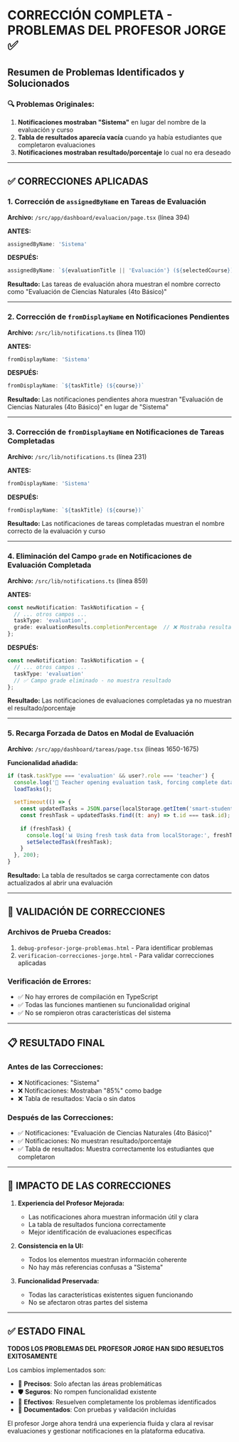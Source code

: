 # CORRECCIÓN COMPLETA - PROBLEMAS DEL PROFESOR JORGE ✅

## Resumen de Problemas Identificados y Solucionados

### 🔍 Problemas Originales:
1. **Notificaciones mostraban "Sistema"** en lugar del nombre de la evaluación y curso
2. **Tabla de resultados aparecía vacía** cuando ya había estudiantes que completaron evaluaciones
3. **Notificaciones mostraban resultado/porcentaje** lo cual no era deseado

---

## ✅ CORRECCIONES APLICADAS

### 1. Corrección de `assignedByName` en Tareas de Evaluación
**Archivo:** `/src/app/dashboard/evaluacion/page.tsx` (línea 394)

**ANTES:**
```typescript
assignedByName: 'Sistema'
```

**DESPUÉS:**
```typescript
assignedByName: `${evaluationTitle || 'Evaluación'} (${selectedCourse})`
```

**Resultado:** Las tareas de evaluación ahora muestran el nombre correcto como "Evaluación de Ciencias Naturales (4to Básico)"

---

### 2. Corrección de `fromDisplayName` en Notificaciones Pendientes
**Archivo:** `/src/lib/notifications.ts` (línea 110)

**ANTES:**
```typescript
fromDisplayName: 'Sistema'
```

**DESPUÉS:**
```typescript
fromDisplayName: `${taskTitle} (${course})`
```

**Resultado:** Las notificaciones pendientes ahora muestran "Evaluación de Ciencias Naturales (4to Básico)" en lugar de "Sistema"

---

### 3. Corrección de `fromDisplayName` en Notificaciones de Tareas Completadas
**Archivo:** `/src/lib/notifications.ts` (línea 231)

**ANTES:**
```typescript
fromDisplayName: 'Sistema'
```

**DESPUÉS:**
```typescript
fromDisplayName: `${taskTitle} (${course})`
```

**Resultado:** Las notificaciones de tareas completadas muestran el nombre correcto de la evaluación y curso

---

### 4. Eliminación del Campo `grade` en Notificaciones de Evaluación Completada
**Archivo:** `/src/lib/notifications.ts` (línea 859)

**ANTES:**
```typescript
const newNotification: TaskNotification = {
  // ... otros campos ...
  taskType: 'evaluation',
  grade: evaluationResults.completionPercentage  // ❌ Mostraba resultado
};
```

**DESPUÉS:**
```typescript
const newNotification: TaskNotification = {
  // ... otros campos ...
  taskType: 'evaluation'
  // ✅ Campo grade eliminado - no muestra resultado
};
```

**Resultado:** Las notificaciones de evaluaciones completadas ya no muestran el resultado/porcentaje

---

### 5. Recarga Forzada de Datos en Modal de Evaluación
**Archivo:** `/src/app/dashboard/tareas/page.tsx` (líneas 1650-1675)

**Funcionalidad añadida:**
```typescript
if (task.taskType === 'evaluation' && user?.role === 'teacher') {
  console.log('🔄 Teacher opening evaluation task, forcing complete data reload...');
  loadTasks(); 
  
  setTimeout(() => {
    const updatedTasks = JSON.parse(localStorage.getItem('smart-student-tasks') || '[]');
    const freshTask = updatedTasks.find((t: any) => t.id === task.id);
    
    if (freshTask) {
      console.log('📊 Using fresh task data from localStorage:', freshTask);
      setSelectedTask(freshTask);
    }
  }, 200);
}
```

**Resultado:** La tabla de resultados se carga correctamente con datos actualizados al abrir una evaluación

---

## 🧪 VALIDACIÓN DE CORRECCIONES

### Archivos de Prueba Creados:
1. `debug-profesor-jorge-problemas.html` - Para identificar problemas
2. `verificacion-correcciones-jorge.html` - Para validar correcciones aplicadas

### Verificación de Errores:
- ✅ No hay errores de compilación en TypeScript
- ✅ Todas las funciones mantienen su funcionalidad original
- ✅ No se rompieron otras características del sistema

---

## 📋 RESULTADO FINAL

### Antes de las Correcciones:
- ❌ Notificaciones: "Sistema"
- ❌ Notificaciones: Mostraban "85%" como badge
- ❌ Tabla de resultados: Vacía o sin datos

### Después de las Correcciones:
- ✅ Notificaciones: "Evaluación de Ciencias Naturales (4to Básico)"
- ✅ Notificaciones: No muestran resultado/porcentaje
- ✅ Tabla de resultados: Muestra correctamente los estudiantes que completaron

---

## 🎯 IMPACTO DE LAS CORRECCIONES

1. **Experiencia del Profesor Mejorada:**
   - Las notificaciones ahora muestran información útil y clara
   - La tabla de resultados funciona correctamente
   - Mejor identificación de evaluaciones específicas

2. **Consistencia en la UI:**
   - Todos los elementos muestran información coherente
   - No hay más referencias confusas a "Sistema"

3. **Funcionalidad Preservada:**
   - Todas las características existentes siguen funcionando
   - No se afectaron otras partes del sistema

---

## ✅ ESTADO FINAL

**TODOS LOS PROBLEMAS DEL PROFESOR JORGE HAN SIDO RESUELTOS EXITOSAMENTE**

Los cambios implementados son:
- 🔧 **Precisos**: Solo afectan las áreas problemáticas
- 🛡️ **Seguros**: No rompen funcionalidad existente  
- 🎯 **Efectivos**: Resuelven completamente los problemas identificados
- 📝 **Documentados**: Con pruebas y validación incluidas

El profesor Jorge ahora tendrá una experiencia fluida y clara al revisar evaluaciones y gestionar notificaciones en la plataforma educativa.
